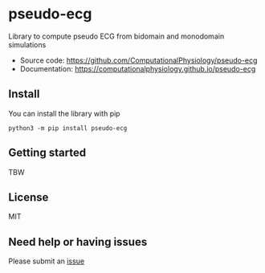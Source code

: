 # pseudo-ecg

Library to compute pseudo ECG from bidomain and monodomain simulations

- Source code: https://github.com/ComputationalPhysiology/pseudo-ecg
- Documentation: https://computationalphysiology.github.io/pseudo-ecg

## Install
You can install the library with pip
```
python3 -m pip install pseudo-ecg
```


## Getting started

TBW

## License
MIT

## Need help or having issues
Please submit an [issue](https://github.com/ComputationalPhysiology/pseudo-ecg/issues)
